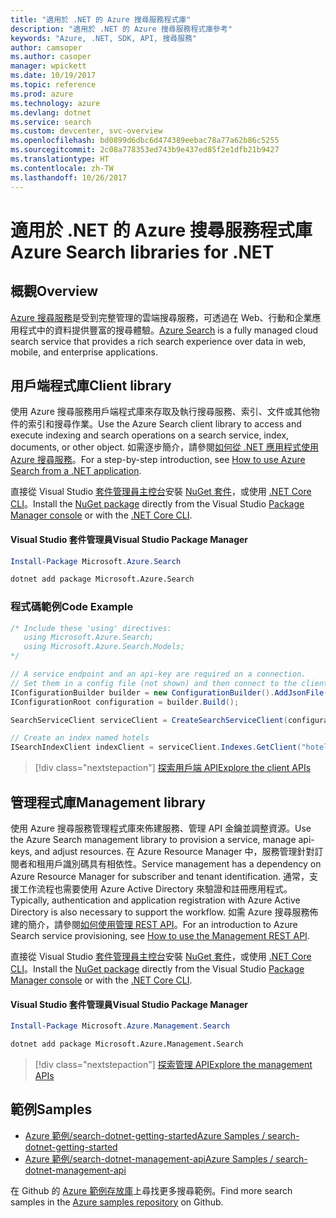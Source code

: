 ```yaml
---
title: "適用於 .NET 的 Azure 搜尋服務程式庫"
description: "適用於 .NET 的 Azure 搜尋服務程式庫參考"
keywords: "Azure, .NET, SDK, API, 搜尋服務"
author: camsoper
ms.author: casoper
manager: wpickett
ms.date: 10/19/2017
ms.topic: reference
ms.prod: azure
ms.technology: azure
ms.devlang: dotnet
ms.service: search
ms.custom: devcenter, svc-overview
ms.openlocfilehash: bd0899d6dbc6d474389eebac78a77a62b86c5255
ms.sourcegitcommit: 2c08a778353ed743b9e437ed85f2e1dfb21b9427
ms.translationtype: HT
ms.contentlocale: zh-TW
ms.lasthandoff: 10/26/2017
---
```

# <a name="azure-search-libraries-for-net"></a><span data-ttu-id="522aa-104">適用於 .NET 的 Azure 搜尋服務程式庫</span><span class="sxs-lookup"><span data-stu-id="522aa-104">Azure Search libraries for .NET</span></span>

## <a name="overview"></a><span data-ttu-id="522aa-105">概觀</span><span class="sxs-lookup"><span data-stu-id="522aa-105">Overview</span></span>

<span data-ttu-id="522aa-106">[Azure 搜尋服務](https://docs.microsoft.com/azure/search/search-what-is-azure-search)是受到完整管理的雲端搜尋服務，可透過在 Web、行動和企業應用程式中的資料提供豐富的搜尋體驗。</span><span class="sxs-lookup"><span data-stu-id="522aa-106">[Azure Search](https://docs.microsoft.com/azure/search/search-what-is-azure-search) is a fully managed cloud search service that provides a rich search experience over data in web, mobile, and enterprise applications.</span></span>

## <a name="client-library"></a><span data-ttu-id="522aa-107">用戶端程式庫</span><span class="sxs-lookup"><span data-stu-id="522aa-107">Client library</span></span>

<span data-ttu-id="522aa-108">使用 Azure 搜尋服務用戶端程式庫來存取及執行搜尋服務、索引、文件或其他物件的索引和搜尋作業。</span><span class="sxs-lookup"><span data-stu-id="522aa-108">Use the Azure Search client library to access and execute indexing and search operations on a search service, index, documents, or other object.</span></span> <span data-ttu-id="522aa-109">如需逐步簡介，請參閱[如何從 .NET 應用程式使用 Azure 搜尋服務](https://docs.microsoft.com/azure/search/search-howto-dotnet-sdk)。</span><span class="sxs-lookup"><span data-stu-id="522aa-109">For a step-by-step introduction, see [How to use Azure Search from a .NET application](https://docs.microsoft.com/azure/search/search-howto-dotnet-sdk).</span></span>

<span data-ttu-id="522aa-110">直接從 Visual Studio [套件管理員主控台][PackageManager]安裝 [NuGet 套件](https://www.nuget.org/packages/Microsoft.Azure.Search)，或使用 [.NET Core CLI][DotNetCLI]。</span><span class="sxs-lookup"><span data-stu-id="522aa-110">Install the [NuGet package](https://www.nuget.org/packages/Microsoft.Azure.Search) directly from the Visual Studio [Package Manager console][PackageManager] or with the [.NET Core CLI][DotNetCLI].</span></span>

#### <a name="visual-studio-package-manager"></a><span data-ttu-id="522aa-111">Visual Studio 套件管理員</span><span class="sxs-lookup"><span data-stu-id="522aa-111">Visual Studio Package Manager</span></span>

```powershell
Install-Package Microsoft.Azure.Search
```

```bash
dotnet add package Microsoft.Azure.Search
```

### <a name="code-example"></a><span data-ttu-id="522aa-112">程式碼範例</span><span class="sxs-lookup"><span data-stu-id="522aa-112">Code Example</span></span>

```csharp
/* Include these 'using' directives:
   using Microsoft.Azure.Search;
   using Microsoft.Azure.Search.Models;
*/

// A service endpoint and an api-key are required on a connection.
// Set them in a config file (not shown) and then connect to the client.
IConfigurationBuilder builder = new ConfigurationBuilder().AddJsonFile("appsettings.json");
IConfigurationRoot configuration = builder.Build();

SearchServiceClient serviceClient = CreateSearchServiceClient(configuration);

// Create an index named hotels
ISearchIndexClient indexClient = serviceClient.Indexes.GetClient("hotels");

```

> [!div class="nextstepaction"]
> [<span data-ttu-id="522aa-113">探索用戶端 API</span><span class="sxs-lookup"><span data-stu-id="522aa-113">Explore the client APIs</span></span>](/dotnet/api/overview/azure/search/client)


## <a name="management-library"></a><span data-ttu-id="522aa-114">管理程式庫</span><span class="sxs-lookup"><span data-stu-id="522aa-114">Management library</span></span>

<span data-ttu-id="522aa-115">使用 Azure 搜尋服務管理程式庫來佈建服務、管理 API 金鑰並調整資源。</span><span class="sxs-lookup"><span data-stu-id="522aa-115">Use the Azure Search management library to provision a service, manage api-keys, and adjust resources.</span></span> <span data-ttu-id="522aa-116">在 Azure Resource Manager 中，服務管理針對訂閱者和租用戶識別碼具有相依性。</span><span class="sxs-lookup"><span data-stu-id="522aa-116">Service management has a dependency on Azure Resource Manager for subscriber and tenant identification.</span></span> <span data-ttu-id="522aa-117">通常，支援工作流程也需要使用 Azure Active Directory 來驗證和註冊應用程式。</span><span class="sxs-lookup"><span data-stu-id="522aa-117">Typically, authentication and application registration with Azure Active Directory is also necessary to support the workflow.</span></span> <span data-ttu-id="522aa-118">如需 Azure 搜尋服務佈建的簡介，請參閱[如何使用管理 REST API](https://docs.microsoft.com/rest/api/searchmanagement/search-howto-management-rest-api)。</span><span class="sxs-lookup"><span data-stu-id="522aa-118">For an introduction to Azure Search service provisioning, see [How to use the Management REST API](https://docs.microsoft.com/rest/api/searchmanagement/search-howto-management-rest-api).</span></span>

<span data-ttu-id="522aa-119">直接從 Visual Studio [套件管理員主控台][PackageManager]安裝 [NuGet 套件](https://www.nuget.org/packages/Microsoft.Azure.Management.Search)，或使用 [.NET Core CLI][DotNetCLI]。</span><span class="sxs-lookup"><span data-stu-id="522aa-119">Install the [NuGet package](https://www.nuget.org/packages/Microsoft.Azure.Management.Search) directly from the Visual Studio [Package Manager console][PackageManager] or with the [.NET Core CLI][DotNetCLI].</span></span>

#### <a name="visual-studio-package-manager"></a><span data-ttu-id="522aa-120">Visual Studio 套件管理員</span><span class="sxs-lookup"><span data-stu-id="522aa-120">Visual Studio Package Manager</span></span>

```powershell
Install-Package Microsoft.Azure.Management.Search
```

```bash
dotnet add package Microsoft.Azure.Management.Search
```

> [!div class="nextstepaction"]
> [<span data-ttu-id="522aa-121">探索管理 API</span><span class="sxs-lookup"><span data-stu-id="522aa-121">Explore the management APIs</span></span>](/dotnet/api/overview/azure/search/management)

## <a name="samples"></a><span data-ttu-id="522aa-122">範例</span><span class="sxs-lookup"><span data-stu-id="522aa-122">Samples</span></span>

 + [<span data-ttu-id="522aa-123">Azure 範例/search-dotnet-getting-started</span><span class="sxs-lookup"><span data-stu-id="522aa-123">Azure Samples / search-dotnet-getting-started</span></span>](https://github.com/Azure-Samples/search-dotnet-getting-started)
 + [<span data-ttu-id="522aa-124">Azure 範例/search-dotnet-management-api</span><span class="sxs-lookup"><span data-stu-id="522aa-124">Azure Samples / search-dotnet-management-api</span></span>](https://github.com/Azure-Samples/search-dotnet-management-api)

<span data-ttu-id="522aa-125">在 Github 的 [Azure 範例存放庫](https://github.com/Azure-Samples/)上尋找更多搜尋範例。</span><span class="sxs-lookup"><span data-stu-id="522aa-125">Find more search samples in the [Azure samples repository](https://github.com/Azure-Samples/) on Github.</span></span>

[PackageManager]: https://docs.microsoft.com/nuget/tools/package-manager-console
[DotNetCLI]: https://docs.microsoft.com/dotnet/core/tools/dotnet-add-package
